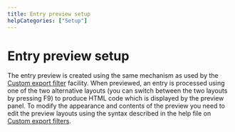 ```yaml
---
title: Entry preview setup
helpCategories: ["Setup"]
---
```


# Entry preview setup

The entry preview is created using the same mechanism as used by the [Custom export filter](CustomExports) facility. When previewed, an entry is processed using one of the two alternative layouts (you can switch between the two layouts by pressing F9) to produce HTML code which is displayed by the preview panel. To modify the appearance and contents of the preview you need to edit the preview layouts using the syntax described in the help file on [Custom export filters](CustomExports).
